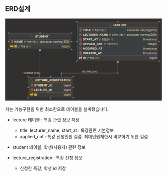 ## ERD설계

![lectr.png](lecture_erd.png)

저는 기능구현을 위한 최소한으로 테이블을 설계했습니다.

- lecture 테이블 : 특강 관련 정보 저장
    - title, lecturer_name, start_at : 특강관련 기본정보
    - applied_cnt : 특강 신청인원 컬럼. 최대인원제한시 비교하기 위한 컬럼

- student 테이블: 학생(사용자) 관련 정보

- lecture_registration : 특강 신청 정보
    - 신청한 특강, 학생 id 저장


